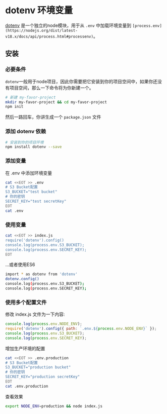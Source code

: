 # dotenv 环境变量

[dotenv](https://github.com/motdotla/dotenv) 是一个独立的node模块，用于从 `.env` 中加载环境变量到 `[process.env](https://nodejs.org/dist/latest-v18.x/docs/api/process.html#processenv)`。


## 安装

### 必要条件
`dotenv`一般用于node项目，因此你需要把它安装到你的项目空间中，如果你还没有项目空间，那么一下命令将为你新建一个。

```sh
# 新建 my-favor-project
mkdir my-favor-project && cd my-favor-project
npm init
```
然后一路回车，你讲生成一个 `package.json` 文件


### 添加 dotenv 依赖
```sh
# 安装到你的项目环境
npm install dotenv --save
```

### 添加变量
在 .env 中添加环境变量

```sh
cat <<EOT >> .env
# S3 Bucket配置
S3_BUCKET="test bucket"
# 你的密钥
SECRET_KEY="test secretKey"
EOT
cat .env
```

### 使用变量
```sh
cat <<EOT >> index.js
require('dotenv').config()
console.log(process.env.S3_BUCKET);
console.log(process.env.SECRET_KEY);
EOT
```

...或者使用ES6
```sh
import * as dotenv from 'dotenv'
dotenv.config()
console.log(process.env.S3_BUCKET);
console.log(process.env.SECRET_KEY);
```

### 使用多个配置文件
修改 index.js 文件为一下内容:
```js
console.log(process.env.NODE_ENV);
require('dotenv').config({ path: `.env.${process.env.NODE_ENV}` });
console.log(process.env.S3_BUCKET);
console.log(process.env.SECRET_KEY);
```

增加生产环境的配置
```sh
cat <<EOT >> .env.production
# S3 Bucket配置
S3_BUCKET="production bucket"
# 你的密钥
SECRET_KEY="production secretKey"
EOT
cat .env.production
```

查看效果
```sh
export NODE_ENV=production && node index.js
```

